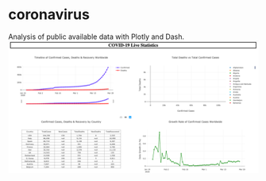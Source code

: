 # coronavirus
Analysis of public available data with Plotly and Dash. 
![Image of COVID-19 Heroku App](images/covid-19.png)
